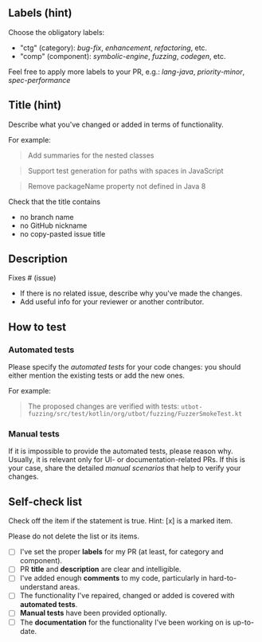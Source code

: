 ## Labels (hint)

Choose the obligatory labels:
- "ctg" (category): _bug-fix_, _enhancement_, _refactoring_, etc.
- "comp" (component): _symbolic-engine_, _fuzzing_, _codegen_, etc.

Feel free to apply more labels to your PR, e.g.: _lang-java_, _priority-minor_, _spec-performance_

## Title (hint)

Describe what you've changed or added in terms of functionality.

For example:

> Add summaries for the nested classes

> Support test generation for paths with spaces in JavaScript

> Remove packageName property not defined in Java 8

Check that the title contains
* no branch name
* no GitHub nickname
* no copy-pasted issue title

## Description

Fixes # (issue)

- If there is no related issue, describe why you've made the changes.
- Add useful info for your reviewer or another contributor.

## How to test

### Automated tests

Please specify the _automated tests_ for your code changes: you should either mention the existing tests or add the new ones.

For example:

> The proposed changes are verified with tests:
> `utbot-fuzzing/src/test/kotlin/org/utbot/fuzzing/FuzzerSmokeTest.kt`

### Manual tests

If it is impossible to provide the automated tests, please reason why. Usually, it is relevant only for UI- or documentation-related PRs.
If this is your case, share the detailed _manual scenarios_ that help to verify your changes.

## Self-check list

Check off the item if the statement is true. Hint: [x] is a marked item.

Please do not delete the list or its items.

- [ ] I've set the proper **labels** for my PR (at least, for category and component).
- [ ] PR **title** and **description** are clear and intelligible.
- [ ] I've added enough **comments** to my code, particularly in hard-to-understand areas.
- [ ] The functionality I've repaired, changed or added is covered with **automated tests**.
- [ ] **Manual tests** have been provided optionally.
- [ ] The **documentation** for the functionality I've been working on is up-to-date.